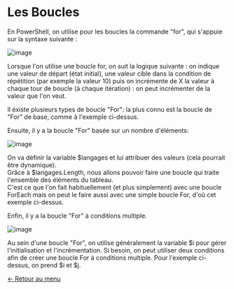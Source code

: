 # Les Boucles

En PowerShell, on utilise pour les boucles la commande "for", qui s'appuie sur la syntaxe suivante :

![image](https://media.discordapp.net/attachments/408320873876160522/787738273412939826/powershell1.PNG)

Lorsque l'on utilise une boucle for, on suit la logique suivante : on indique une valeur de départ (état initial), une valeur cible dans la condition de répétition (par exemple la valeur 10) puis on incrémente de X la valeur à chaque tour de boucle (à chaque itération) : on peut incrémenter de la valeur que l'on veut.


Il éxiste plusieurs types de boucle "For": la plus connu est la boucle de "For" de base, comme à l'exemple ci-dessus.

Ensuite, il y a la boucle "For" basée sur un nombre d'éléments: 

![image](https://media.discordapp.net/attachments/408320873876160522/787739671731896360/powershell2.PNG)   

On va définir la variable $langages et lui attribuer des valeurs (cela pourrait être dynamique).    
Grâce à $langages.Length, nous allons pouvoir faire une boucle qui traite l'ensemble des éléments du tableau.   
C'est ce que l'on fait habituellement (et plus simplement) avec une boucle ForEach mais on peut le faire aussi avec une simple boucle For, d'où cet exemple ci-dessus.

Enfin, il y a la boucle "For" à conditions multiple.

![image](https://media.discordapp.net/attachments/408320873876160522/787740988332441620/powershell3.PNG) 

Au sein d'une boucle "For", on utilise généralement la variable $i pour gérer l'initialisation et l'incrémentation. Si besoin, on peut utiliser deux conditions afin de créer une boucle For à conditions multiple. Pour l'exemple ci-dessus, on prend $i et $j.  

[← Retour au menu](https://github.com/mveron13/cours.linux/blob/main/README.md)
